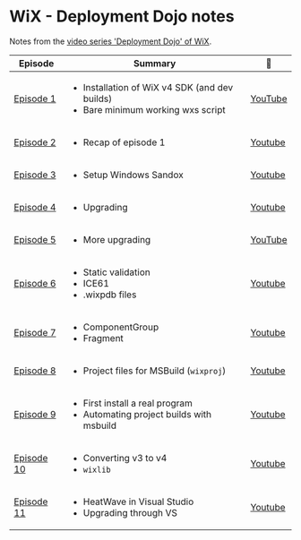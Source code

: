 # WiX - Deployment Dojo notes

Notes from the [video series 'Deployment Dojo' of WiX](https://www.youtube.com/watch?v=-Y7dOtciOJw&list=PLDlzbQXIs18slmqmdlS10_de_Cps-QRg6).

| Episode                      | Summary                                                                                               | :movie_camera:                                         |
| ---------------------------- | ----------------------------------------------------------------------------------------------------- | ------------------------------------------------------ |
| [Episode 1](ep1/README.md)   | <ul><li>Installation of WiX v4 SDK (and dev builds)</li><li>Bare minimum working wxs script</li></ul> | [YouTube](https://www.youtube.com/watch?v=-Y7dOtciOJw) |
| [Episode 2](ep2/README.md)   | <ul><li>Recap of episode 1</li></ul>                                                                  | [Youtube](https://www.youtube.com/watch?v=Q5uHgUdqAeY) |
| [Episode 3](ep3/README.md)   | <ul><li>Setup Windows Sandox</li></ul>                                                                | [Youtube](https://www.youtube.com/watch?v=mn3pA4ABNtQ) |
| [Episode 4](ep4/README.md)   | <ul><li>Upgrading</li></ul>                                                                           | [Youtube](https://www.youtube.com/watch?v=IXc6_i0Pm4E) |
| [Episode 5](ep5/README.md)   | <ul><li>More upgrading</li></ul>                                                                      | [YouTube](https://www.youtube.com/watch?v=s1ZdtkD5lZg) |
| [Episode 6](ep6/README.md)   | <ul><li>Static validation</li><li>ICE61</li><li>.wixpdb files</li></ul>                               | [Youtube](https://www.youtube.com/watch?v=vqiEVfeDjpw) |
| [Episode 7](ep7/README.md)   | <ul><li>ComponentGroup</li><li>Fragment</li></ul>                                                     | [Youtube](https://www.youtube.com/watch?v=ga9M4m6MtSU) |
| [Episode 8](ep8/README.md)   | <ul><li>Project files for MSBuild (`wixproj`)</li></ul>                                               | [Youtube](https://www.youtube.com/watch?v=_DCFgd9u8EI) |
| [Episode 9](ep9/README.md)   | <ul><li>First install a real program</li><li>Automating project builds with msbuild</li></ul>         | [Youtube](https://www.youtube.com/watch?v=s24zby3MN30) |
| [Episode 10](ep10/README.md) | <ul><li>Converting v3 to v4</li><li>`wixlib`</li></ul>                                                | [Youtube](https://www.youtube.com/watch?v=KyFAhr5u-TM) |
| [Episode 11](ep11/README.md) | <ul><li>HeatWave in Visual Studio</li><li>Upgrading through VS</li></ul>                              | [Youtube](https://www.youtube.com/watch?v=PXqCZwNPMKE) |

